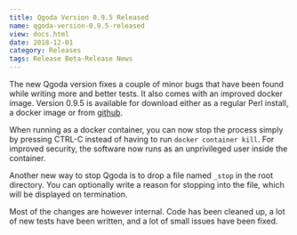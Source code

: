 ```yaml
---
title: Qgoda Version 0.9.5 Released
name: qgoda-version-0.9.5-released
view: docs.html
date: 2018-12-01
category: Releases
tags: Release Beta-Release News
---
```


The new Qgoda version fixes a couple of minor bugs that have been found
while writing more and better tests. It also comes with an
improved docker image. Version 0.9.5 is available for download either
as a regular Perl install, a docker image or from
[github](https://github.com/gflohr/qgoda/releases).

When running as a docker container, you can now stop the process simply
by pressing CTRL-C instead of having to run `docker container kill`.
For improved security, the software now runs as an unprivileged user
inside the container.

Another new way to stop Qgoda is to drop a file named `_stop` in the
root directory. You can optionally write a reason for stopping into
the file, which will be displayed on termination.

Most of the changes are however internal. Code has been cleaned up,
a lot of new tests have been written, and a lot of small issues have
been fixed.
